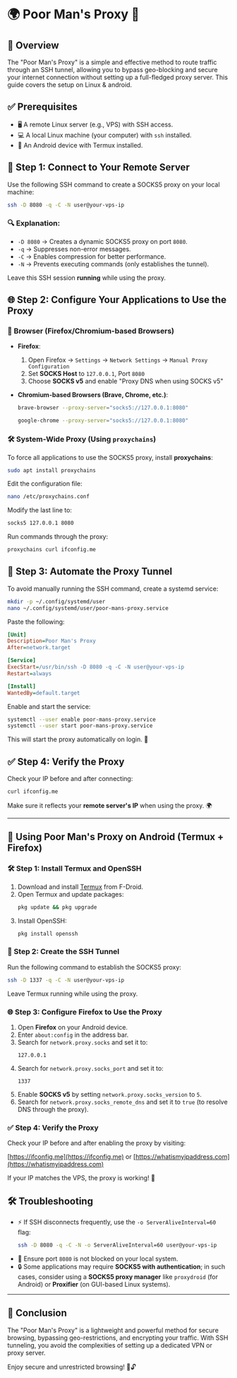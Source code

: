 # 🌍 Poor Man's Proxy 🚀

## 🔹 Overview

The "Poor Man's Proxy" is a simple and effective method to route traffic through an SSH tunnel, allowing you to bypass geo-blocking and secure your internet connection without setting up a full-fledged proxy server. This guide covers the setup on Linux & android.

## ✅ Prerequisites

- 🖥️ A remote Linux server (e.g., VPS) with SSH access.
- 💻 A local Linux machine (your computer) with `ssh` installed.
- 📱 An Android device with Termux installed.

## 🔧 Step 1: Connect to Your Remote Server

Use the following SSH command to create a SOCKS5 proxy on your local machine:

```sh
ssh -D 8080 -q -C -N user@your-vps-ip
```

### 🔍 Explanation:

- `-D 8080` → Creates a dynamic SOCKS5 proxy on port `8080`.
- `-q` → Suppresses non-error messages.
- `-C` → Enables compression for better performance.
- `-N` → Prevents executing commands (only establishes the tunnel).

Leave this SSH session **running** while using the proxy.

## 🌐 Step 2: Configure Your Applications to Use the Proxy

### 🦊 Browser (Firefox/Chromium-based Browsers)

- **Firefox**:

  1. Open Firefox → `Settings` → `Network Settings` → `Manual Proxy Configuration`
  2. Set **SOCKS Host** to `127.0.0.1`, Port `8080`
  3. Choose **SOCKS v5** and enable "Proxy DNS when using SOCKS v5"

- **Chromium-based Browsers (Brave, Chrome, etc.)**:

  ```sh
  brave-browser --proxy-server="socks5://127.0.0.1:8080"
  ```

  ```sh
  google-chrome --proxy-server="socks5://127.0.0.1:8080"
  ```

### 🛠️ System-Wide Proxy (Using `proxychains`)

To force all applications to use the SOCKS5 proxy, install **proxychains**:

```sh
sudo apt install proxychains
```

Edit the configuration file:

```sh
nano /etc/proxychains.conf
```

Modify the last line to:

```sh
socks5 127.0.0.1 8080
```

Run commands through the proxy:

```sh
proxychains curl ifconfig.me
```

## 🔄 Step 3: Automate the Proxy Tunnel

To avoid manually running the SSH command, create a systemd service:

```sh
mkdir -p ~/.config/systemd/user
nano ~/.config/systemd/user/poor-mans-proxy.service
```

Paste the following:

```ini
[Unit]
Description=Poor Man's Proxy
After=network.target

[Service]
ExecStart=/usr/bin/ssh -D 8080 -q -C -N user@your-vps-ip
Restart=always

[Install]
WantedBy=default.target
```

Enable and start the service:

```sh
systemctl --user enable poor-mans-proxy.service
systemctl --user start poor-mans-proxy.service
```

This will start the proxy automatically on login. 🎉

## ✅ Step 4: Verify the Proxy

Check your IP before and after connecting:

```sh
curl ifconfig.me
```

Make sure it reflects your **remote server's IP** when using the proxy. 🌍

---

## 📱 Using Poor Man's Proxy on Android (Termux + Firefox)

### 🛠️ Step 1: Install Termux and OpenSSH

1. Download and install [Termux](https://f-droid.org/packages/com.termux/) from F-Droid.
2. Open Termux and update packages:
   ```sh
   pkg update && pkg upgrade
   ```
3. Install OpenSSH:
   ```sh
   pkg install openssh
   ```

### 🔄 Step 2: Create the SSH Tunnel

Run the following command to establish the SOCKS5 proxy:

```sh
ssh -D 1337 -q -C -N user@your-vps-ip
```

Leave Termux running while using the proxy.

### 🌐 Step 3: Configure Firefox to Use the Proxy

1. Open **Firefox** on your Android device.
2. Enter `about:config` in the address bar.
3. Search for `network.proxy.socks` and set it to:
   ```
   127.0.0.1
   ```
4. Search for `network.proxy.socks_port` and set it to:
   ```
   1337
   ```
5. Enable **SOCKS v5** by setting `network.proxy.socks_version` to `5`.
6. Search for `network.proxy.socks_remote_dns` and set it to `true` (to resolve DNS through the proxy).

### ✅ Step 4: Verify the Proxy

Check your IP before and after enabling the proxy by visiting:

[https://ifconfig.me](https://ifconfig.me) or [https://whatismyipaddress.com](https://whatismyipaddress.com)

If your IP matches the VPS, the proxy is working! 🎉

## 🛠️ Troubleshooting

- ⚡ If SSH disconnects frequently, use the `-o ServerAliveInterval=60` flag:
  ```sh
  ssh -D 8080 -q -C -N -o ServerAliveInterval=60 user@your-vps-ip
  ```
- 🔄 Ensure port `8080` is not blocked on your local system.
- 🔒 Some applications may require **SOCKS5 with authentication**; in such cases, consider using a **SOCKS5 proxy manager** like `proxydroid` (for Android) or **Proxifier** (on GUI-based Linux systems).

---

## 🎯 Conclusion

The "Poor Man's Proxy" is a lightweight and powerful method for secure browsing, bypassing geo-restrictions, and encrypting your traffic. With SSH tunneling, you avoid the complexities of setting up a dedicated VPN or proxy server.

Enjoy secure and unrestricted browsing! 🚀🔓
